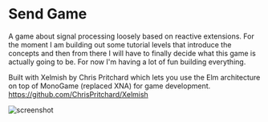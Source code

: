 # Send Game

A game about signal processing loosely based on reactive extensions. For the moment I am building out some tutorial levels that introduce the concepts and then from there I will have to finally decide what this game is actually going to be. For now I'm having a lot of fun building everything.

Built with Xelmish by Chris Pritchard which lets you use the Elm architecture on top of MonoGame (replaced XNA) for game development. 
https://github.com/ChrisPritchard/Xelmish

![screenshot](https://raw.githubusercontent.com/bentles/MonoGameXelmish/main/screen.png)
